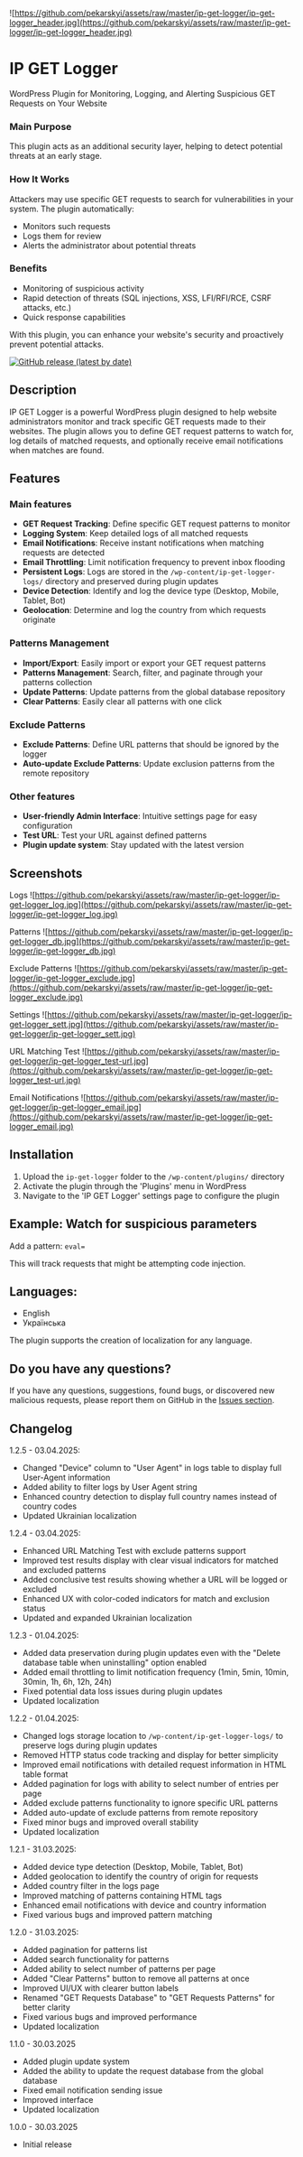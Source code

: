 ![https://github.com/pekarskyi/assets/raw/master/ip-get-logger/ip-get-logger_header.jpg](https://github.com/pekarskyi/assets/raw/master/ip-get-logger/ip-get-logger_header.jpg)

# IP GET Logger

WordPress Plugin for Monitoring, Logging, and Alerting Suspicious GET Requests on Your Website 

### Main Purpose  
This plugin acts as an additional security layer, helping to detect potential threats at an early stage.  

### How It Works  
Attackers may use specific GET requests to search for vulnerabilities in your system. The plugin automatically:  
- Monitors such requests  
- Logs them for review  
- Alerts the administrator about potential threats  

### Benefits  
- Monitoring of suspicious activity  
- Rapid detection of threats (SQL injections, XSS, LFI/RFI/RCE, CSRF attacks, etc.)  
- Quick response capabilities  

With this plugin, you can enhance your website's security and proactively prevent potential attacks.

[![GitHub release (latest by date)](https://img.shields.io/github/v/release/pekarskyi/ip-get-logger?style=for-the-badge)](https://GitHub.com/pekarskyi/ip-get-logger/releases/)

## Description

IP GET Logger is a powerful WordPress plugin designed to help website administrators monitor and track specific GET requests made to their websites. The plugin allows you to define GET request patterns to watch for, log details of matched requests, and optionally receive email notifications when matches are found.

## Features

### Main features
- **GET Request Tracking**: Define specific GET request patterns to monitor
- **Logging System**: Keep detailed logs of all matched requests
- **Email Notifications**: Receive instant notifications when matching requests are detected
- **Email Throttling**: Limit notification frequency to prevent inbox flooding
- **Persistent Logs**: Logs are stored in the `/wp-content/ip-get-logger-logs/` directory and preserved during plugin updates
- **Device Detection**: Identify and log the device type (Desktop, Mobile, Tablet, Bot)
- **Geolocation**: Determine and log the country from which requests originate

### Patterns Management
- **Import/Export**: Easily import or export your GET request patterns
- **Patterns Management**: Search, filter, and paginate through your patterns collection
- **Update Patterns**: Update patterns from the global database repository
- **Clear Patterns**: Easily clear all patterns with one click

### Exclude Patterns
- **Exclude Patterns**: Define URL patterns that should be ignored by the logger
- **Auto-update Exclude Patterns**: Update exclusion patterns from the remote repository

### Other features
- **User-friendly Admin Interface**: Intuitive settings page for easy configuration
- **Test URL**: Test your URL against defined patterns
- **Plugin update system**: Stay updated with the latest version

## Screenshots

Logs
![https://github.com/pekarskyi/assets/raw/master/ip-get-logger/ip-get-logger_log.jpg](https://github.com/pekarskyi/assets/raw/master/ip-get-logger/ip-get-logger_log.jpg)

Patterns
![https://github.com/pekarskyi/assets/raw/master/ip-get-logger/ip-get-logger_db.jpg](https://github.com/pekarskyi/assets/raw/master/ip-get-logger/ip-get-logger_db.jpg)

Exclude Patterns
![https://github.com/pekarskyi/assets/raw/master/ip-get-logger/ip-get-logger_exclude.jpg](https://github.com/pekarskyi/assets/raw/master/ip-get-logger/ip-get-logger_exclude.jpg)

Settings
![https://github.com/pekarskyi/assets/raw/master/ip-get-logger/ip-get-logger_sett.jpg](https://github.com/pekarskyi/assets/raw/master/ip-get-logger/ip-get-logger_sett.jpg)

URL Matching Test
![https://github.com/pekarskyi/assets/raw/master/ip-get-logger/ip-get-logger_test-url.jpg](https://github.com/pekarskyi/assets/raw/master/ip-get-logger/ip-get-logger_test-url.jpg)

Email Notifications
![https://github.com/pekarskyi/assets/raw/master/ip-get-logger/ip-get-logger_email.jpg](https://github.com/pekarskyi/assets/raw/master/ip-get-logger/ip-get-logger_email.jpg)

## Installation

1. Upload the `ip-get-logger` folder to the `/wp-content/plugins/` directory
2. Activate the plugin through the 'Plugins' menu in WordPress
3. Navigate to the 'IP GET Logger' settings page to configure the plugin

## Example: Watch for suspicious parameters

Add a pattern: `eval=`

This will track requests that might be attempting code injection.

## Languages:
- English
- Українська

The plugin supports the creation of localization for any language.

## Do you have any questions?


If you have any questions, suggestions, found bugs, or discovered new malicious requests, please report them on GitHub in the [Issues section](https://github.com/pekarskyi/ip-get-logger/issues).

## Changelog

1.2.5 - 03.04.2025:
- Changed "Device" column to "User Agent" in logs table to display full User-Agent information
- Added ability to filter logs by User Agent string
- Enhanced country detection to display full country names instead of country codes
- Updated Ukrainian localization

1.2.4 - 03.04.2025:
- Enhanced URL Matching Test with exclude patterns support
- Improved test results display with clear visual indicators for matched and excluded patterns
- Added conclusive test results showing whether a URL will be logged or excluded
- Enhanced UX with color-coded indicators for match and exclusion status
- Updated and expanded Ukrainian localization

1.2.3 - 01.04.2025:
- Added data preservation during plugin updates even with the "Delete database table when uninstalling" option enabled
- Added email throttling to limit notification frequency (1min, 5min, 10min, 30min, 1h, 6h, 12h, 24h)
- Fixed potential data loss issues during plugin updates
- Updated localization

1.2.2 - 01.04.2025:
- Changed logs storage location to `/wp-content/ip-get-logger-logs/` to preserve logs during plugin updates
- Removed HTTP status code tracking and display for better simplicity
- Improved email notifications with detailed request information in HTML table format
- Added pagination for logs with ability to select number of entries per page
- Added exclude patterns functionality to ignore specific URL patterns
- Added auto-update of exclude patterns from remote repository
- Fixed minor bugs and improved overall stability
- Updated localization

1.2.1 - 31.03.2025:
- Added device type detection (Desktop, Mobile, Tablet, Bot)
- Added geolocation to identify the country of origin for requests
- Added country filter in the logs page
- Improved matching of patterns containing HTML tags
- Enhanced email notifications with device and country information
- Fixed various bugs and improved pattern matching

1.2.0 - 31.03.2025:
- Added pagination for patterns list
- Added search functionality for patterns
- Added ability to select number of patterns per page
- Added "Clear Patterns" button to remove all patterns at once
- Improved UI/UX with clearer button labels
- Renamed "GET Requests Database" to "GET Requests Patterns" for better clarity
- Fixed various bugs and improved performance
- Updated localization

1.1.0 - 30.03.2025
- Added plugin update system  
- Added the ability to update the request database from the global database  
- Fixed email notification sending issue  
- Improved interface  
- Updated localization

1.0.0 - 30.03.2025
- Initial release